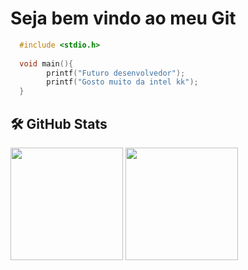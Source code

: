 # Seja bem vindo ao meu Git
```C
  #include <stdio.h>
  
  void main(){
        printf("Futuro desenvolvedor");
        printf("Gosto muito da intel kk");
  }
```
## 🛠️ GitHub Stats
<div>
  <img height="180em" src="https://github-readme-stats.vercel.app/api?username=JonathanintelI&show_icons=true&theme=dracula&include_all_commits=true&count_private=true%22/%3E">
  <img height="180em" src="https://github-readme-stats.vercel.app/api/top-langs/?username=JonathanintelI&layout=compact&langs_count=16&theme=dracula%22/%3E">
  <div>
    

    
    
